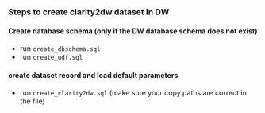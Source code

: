 ### Steps to create clarity2dw dataset in DW

#### Create database schema (only if the DW database schema does not exist)
 - run `create_dbschema.sql`
 - run `create_udf.sql`

#### create dataset record and load default parameters
 - run `create_clarity2dw.sql` (make sure your copy paths are correct in the file)